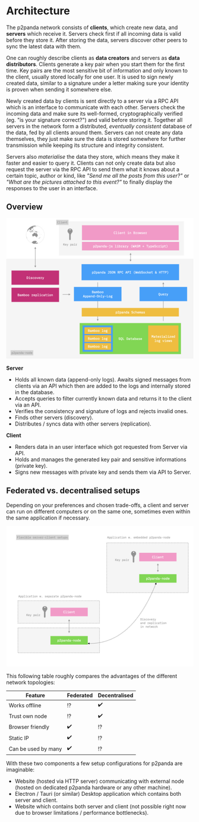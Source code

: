 # Architecture

The p2panda network consists of **clients**, which create new data, and **servers** which receive it. Servers check first if all incoming data is valid before they store it. After storing the data, servers discover other peers to sync the latest data with them.

One can roughly describe clients as **data creators** and servers as **data distributors**. Clients generate a key pair when you start them for the first time. Key pairs are the most sensitive bit of information and only known to the client, usually stored locally for one user. It is used to sign newly created data, similar to a signature under a letter making sure your identity is proven when sending it somewhere else.

Newly created data by clients is sent directly to a server via a RPC API which is an interface to communicate with each other. Servers check the incoming data and make sure its well-formed, cryptographically verified (eg. "is your signature correct?") and valid before storing it. Together all servers in the network form a distributed, *eventually consistent* database of the data, fed by all clients around them. Servers can not create any data themselves, they just make sure the data is stored somewhere for further transmission while keeping its structure and integrity consistent.

Servers also *materialise* the data they store, which means they make it faster and easier to query it. Clients can not only create data but also request the server via the RPC API to send them what it knows about a certain topic, author or kind, like *"Send me all the posts from this user?"* or *"What are the pictures attached to this event?"* to finally display the responses to the user in an interface.

## Overview

![Overview of Server and Client architecture](../assets/server-client.jpg)

**Server**

* Holds all known data (append-only logs). Awaits signed messages from clients via an API which then are added to the logs and internally stored in the database.
* Accepts queries to filter currently known data and returns it to the client via an API.
* Verifies the consistency and signature of logs and rejects invalid ones.
* Finds other servers (discovery).
* Distributes / syncs data with other servers (replication).

**Client**

* Renders data in an user interface which got requested from Server via API.
* Holds and manages the generated key pair and sensitive informations (private key).
* Signs new messages with private key and sends them via API to Server.

## Federated vs. decentralised setups

Depending on your preferences and chosen trade-offs, a client and server can run on different computers or on the same one, sometimes even within the same application if necessary.

![Alternative setups of Server and Client](../assets/server-client-setups.jpg)

This following table roughly compares the advantages of the different network topologies:

| Feature | Federated | Decentralised |
| --- | --- | --- |
| Works offline | :interrobang: | :heavy_check_mark: |
| Trust own node | :interrobang: | :heavy_check_mark: |
| Browser friendly | :heavy_check_mark: | :interrobang: |
| Static IP | :heavy_check_mark: | :interrobang: |
| Can be used by many | :heavy_check_mark: | :interrobang: |

With these two components a few setup configurations for p2panda are imaginable:

* Website (hosted via HTTP server) communicating with external node (hosted on dedicated p2panda hardware or any other machine).
* Electron / Tauri (or similar) Desktop application which contains both server and client.
* Website which contains both server and client (not possible right now due to browser limitations / performance bottlenecks).
